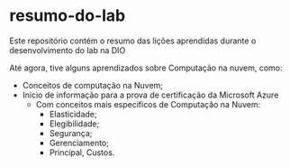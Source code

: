 # resumo-do-lab
Este repositório contém o resumo das lições aprendidas durante o desenvolvimento do lab na DIO

Até agora, tive alguns aprendizados sobre Computação na nuvem, como:
  - Conceitos de computação na Nuvem;
  - Inicio de informação para a prova de certificação da Microsoft Azure
    - Com conceitos mais especificos de Computação na Nuvem:
      - Elasticidade;
      - Elegibilidade;
      - Segurança;
      - Gerenciamento;
      - Principal, Custos.
